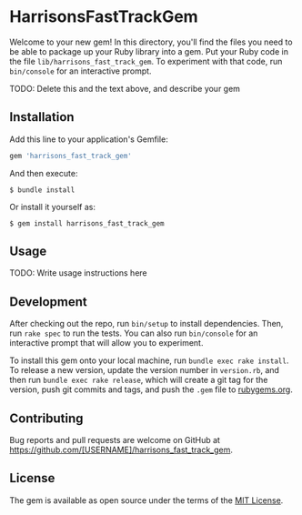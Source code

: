 # HarrisonsFastTrackGem

Welcome to your new gem! In this directory, you'll find the files you need to be able to package up your Ruby library into a gem. Put your Ruby code in the file `lib/harrisons_fast_track_gem`. To experiment with that code, run `bin/console` for an interactive prompt.

TODO: Delete this and the text above, and describe your gem

## Installation

Add this line to your application's Gemfile:

```ruby
gem 'harrisons_fast_track_gem'
```

And then execute:

    $ bundle install

Or install it yourself as:

    $ gem install harrisons_fast_track_gem

## Usage

TODO: Write usage instructions here

## Development

After checking out the repo, run `bin/setup` to install dependencies. Then, run `rake spec` to run the tests. You can also run `bin/console` for an interactive prompt that will allow you to experiment.

To install this gem onto your local machine, run `bundle exec rake install`. To release a new version, update the version number in `version.rb`, and then run `bundle exec rake release`, which will create a git tag for the version, push git commits and tags, and push the `.gem` file to [rubygems.org](https://rubygems.org).

## Contributing

Bug reports and pull requests are welcome on GitHub at https://github.com/[USERNAME]/harrisons_fast_track_gem.


## License

The gem is available as open source under the terms of the [MIT License](https://opensource.org/licenses/MIT).
